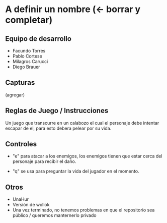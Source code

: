 # A definir un nombre (<- borrar y completar)

## Equipo de desarrollo

- Facundo Torres
- Pablo Cortese
- Milagros Carucci
- Diego Brauer

## Capturas

(agregar)

## Reglas de Juego / Instrucciones

Un juego que transcurre en un calabozo el cual el personaje debe intentar escapar de el, para esto debera pelear por su vida.

## Controles

- "e" para atacar a los enemigos, los enemigos tienen que estar cerca del personaje para recibir el daño.

- "q" se usa para preguntar la vida del jugador en el momento.


## Otros

- UnaHur
- Versión de wollok
- Una vez terminado, no tenemos problemas en que el repositorio sea público / queremos manternerlo privado
